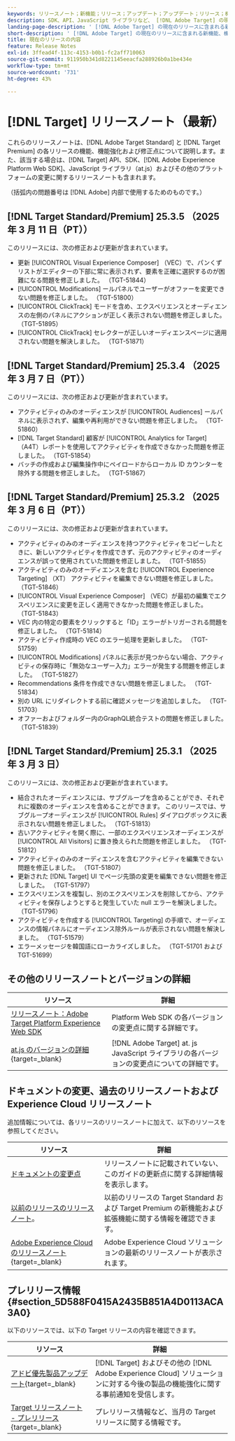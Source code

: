 ```yaml
---
keywords: リリースノート；新機能；リリース；アップデート；アップデート；リリース；機能強化；機能強化；修正；バグ修正；アップデート、現在のアップデート
description: SDK、API、JavaScript ライブラリなど、 [!DNL Adobe Target] の現在のリリースに含まれている新機能、機能強化および修正について説明します。
landing-page-description: ' [!DNL Adobe Target] の現在のリリースに含まれる新機能、機能強化、修正点について説明します。'
short-description: ' [!DNL Adobe Target] の現在のリリースに含まれる新機能、機能強化、修正点について説明します。'
title: 現在のリリースの内容
feature: Release Notes
exl-id: 3ffead4f-113c-4153-b0b1-fc2aff710063
source-git-commit: 911950b341d8221145eeacfa288926b0a1be434e
workflow-type: tm+mt
source-wordcount: '731'
ht-degree: 43%

---
```


# [!DNL Target] リリースノート（最新）

これらのリリースノートは、[!DNL Adobe Target Standard] と [!DNL Target Premium] の各リリースの機能、機能強化および修正点について説明します。また、該当する場合は、[!DNL Target] API、SDK、[!DNL Adobe Experience Platform Web SDK]、JavaScript ライブラリ（at.js）およびその他のプラットフォームの変更に関するリリースノートも含まれます。

（括弧内の問題番号は [!DNL Adobe] 内部で使用するためのものです。）

## [!DNL Target Standard/Premium] 25.3.5 （2025 年 3 月 11 日（PT））

このリリースには、次の修正および更新が含まれています。

* 更新 [!UICONTROL Visual Experience Composer] （VEC）で、パンくずリストがエディターの下部に常に表示されず、要素を正確に選択するのが困難になる問題を修正しました。 （TGT-51844）
* [!UICONTROL Modifications] ールパネルでユーザーがオファーを変更できない問題を修正しました。 （TGT-51800）
* [!UICONTROL ClickTrack] モードを含め、エクスペリエンスとオーディエンスの左側のパネルにアクションが正しく表示されない問題を修正しました。 （TGT-51895）
* [!UICONTROL ClickTrack] セレクターが正しいオーディエンスページに適用されない問題を解決しました。 （TGT-51871）

## [!DNL Target Standard/Premium] 25.3.4 （2025 年 3 月 7 日（PT））

このリリースには、次の修正および更新が含まれています。

* アクティビティのみのオーディエンスが [!UICONTROL Audiences] ールパネルに表示されず、編集や再利用ができない問題を修正しました。 （TGT-51860）
* [!DNL Target Standard] 顧客が [!UICONTROL Analytics for Target] （A4T）レポートを使用してアクティビティを作成できなかった問題を修正しました。 （TGT-51854）
* バッチの作成および編集操作中にペイロードからローカル ID カウンターを除外する問題を修正しました。 （TGT-51867）

## [!DNL Target Standard/Premium] 25.3.2 （2025 年 3 月 6 日（PT））

このリリースには、次の修正および更新が含まれています。

* アクティビティのみのオーディエンスを持つアクティビティをコピーしたときに、新しいアクティビティを作成できず、元のアクティビティのオーディエンスが誤って使用されていた問題を修正しました。 （TGT-51855）
* アクティビティのみのオーディエンスを含む [!UICONTROL Experience Targeting] （XT） アクティビティを編集できない問題を修正しました。 （TGT-51846）
* [!UICONTROL Visual Experience Composer] （VEC）が最初の編集でエクスペリエンスに変更を正しく適用できなかった問題を修正しました。 （TGT-51843）
* VEC 内の特定の要素をクリックすると「ID」エラーがトリガーされる問題を修正しました。 （TGT-51814）
* アクティビティ作成時の VEC のエラー処理を更新しました。 （TGT-51759）
* [!UICONTROL Modifications] パネルに表示が見つからない場合、アクティビティの保存時に「無効なユーザー入力」エラーが発生する問題を修正しました。 （TGT-51827）
* Recommendations 条件を作成できない問題を修正しました。 （TGT-51834）
* 別の URL にリダイレクトする前に確認メッセージを追加しました。 （TGT-51703）
* オファーおよびフォルダー内のGraphQL統合テストの問題を修正しました。 （TGT-51839）

## [!DNL Target Standard/Premium] 25.3.1 （2025 年 3 月 3 日）

このリリースには、次の修正および更新が含まれています。

* 結合されたオーディエンスには、サブグループを含めることができ、それぞれに複数のオーディエンスを含めることができます。 このリリースでは、サブグループオーディエンスが [!UICONTROL Rules] ダイアログボックスに表示されない問題を修正しました。 （TGT-51813）
* 古いアクティビティを開く際に、一部のエクスペリエンスオーディエンスが [!UICONTROL All Visitors] に置き換えられた問題を修正しました。 （TGT-51812）
* アクティビティのみのオーディエンスを含むアクティビティを編集できない問題を修正しました。 （TGT-51807）
* 更新された [!DNL Target] UI でページ先頭の変更を編集できない問題を修正しました。 （TGT-51797）
* エクスペリエンスを複製し、別のエクスペリエンスを削除してから、アクティビティを保存しようとすると発生していた null エラーを解決しました。 （TGT-51796）
* アクティビティを作成する [!UICONTROL Targeting] の手順で、オーディエンスの情報パネルにオーディエンス除外ルールが表示されない問題を解決しました。 （TGT-51579）
* エラーメッセージを韓国語にローカライズしました。 （TGT-51701 および TGT-51699）

## その他のリリースノートとバージョンの詳細

| リソース | 詳細 |
|--- |--- |
| [リリースノート：Adobe Target Platform Experience Web SDK](https://experienceleague.adobe.com/docs/experience-platform/edge/release-notes.html?lang=ja) | Platform Web SDK の各バージョンの変更点に関する詳細です。 |
| [at.js のバージョンの詳細](https://experienceleague.adobe.com/docs/target-dev/developer/client-side/at-js-implementation/target-atjs-versions.html?lang=ja){target=_blank} | [!DNL Adobe Target] at. js JavaScript ライブラリの各バージョンの変更点についての詳細です。 |

## ドキュメントの変更、過去のリリースノートおよび Experience Cloud リリースノート

追加情報については、各リリースのリリースノートに加えて、以下のリソースを参照してください。

| リソース | 詳細 |
|--- |--- |
| [ドキュメントの変更点](/help/main/r-release-notes/doc-change.md) | リリースノートに記載されていない、このガイドの更新点に関する詳細情報を表示します。 |
| [以前のリリースのリリースノート](/help/main/r-release-notes/release-notes-for-previous-releases.md)。 | 以前のリリースの Target Standard および Target Premium の新機能および拡張機能に関する情報を確認できます。 |
| [Adobe Experience Cloud のリリースノート](https://experienceleague.adobe.com/docs/release-notes/experience-cloud/current.html?lang=ja){target=_blank} | Adobe Experience Cloud ソリューションの最新のリリースノートが表示されます。 |

## プレリリース情報 {#section_5D588F0415A2435B851A4D0113ACA3A0}

以下のリソースでは、以下の Target リリースの内容を確認できます。

| リソース | 詳細 |
|--- |--- |
| [アドビ優先製品アップデート](https://www.adobe.com/subscription/priority-product-update.html){target=_blank} | [!DNL Target] およびその他の [!DNL Adobe Experience Cloud] ソリューションに対する今後の製品の機能強化に関する事前通知を受信します。 |
| [Target リリースノート - プレリリース](/help/main/r-release-notes/target-release-notes.md){target=_blank} | プレリリース情報など、当月の Target リリースに関する情報です。 |
